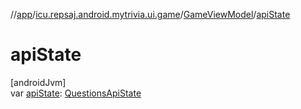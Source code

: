 //[app](../../../index.md)/[icu.repsaj.android.mytrivia.ui.game](../index.md)/[GameViewModel](index.md)/[apiState](api-state.md)

# apiState

[androidJvm]\
var [apiState](api-state.md): [QuestionsApiState](../-questions-api-state/index.md)
